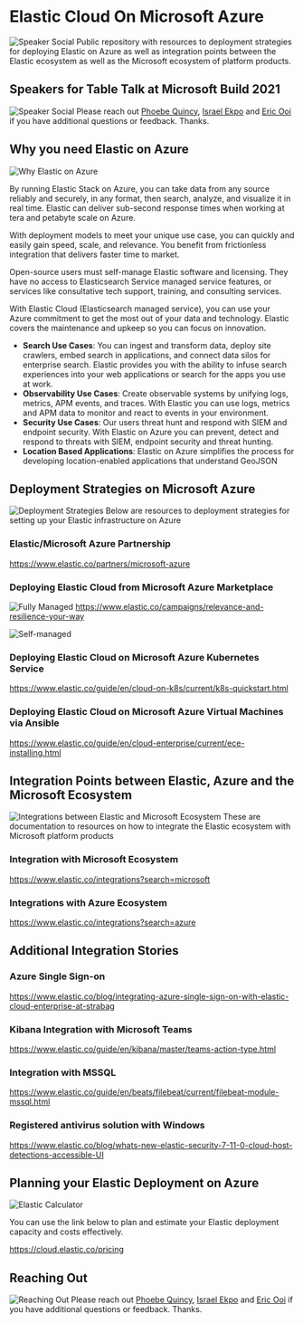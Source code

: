 # Elastic Cloud On Microsoft Azure
![Speaker Social](assets/qr-code.png)
Public repository with resources to deployment strategies for deploying Elastic on Azure as well as integration points between the Elastic ecosystem as well as the Microsoft ecosystem of platform products.

## Speakers for Table Talk at Microsoft Build 2021
![Speaker Social](assets/speaker-social.png)
Please reach out [Phoebe Quincy](https://twitter.com/quincy_phoebe), [Israel Ekpo](https://twitter.com/izzyacademy) and [Eric Ooi](https://twitter.com/ericooi) if you have additional questions or feedback. Thanks.

## Why you need Elastic on Azure
![Why Elastic on Azure](assets/why-you-need-elastic-2.png)

By running Elastic Stack on Azure, you can take data from any source reliably and securely, in any format, then search, analyze, and visualize it in real time. Elastic can deliver sub-second response times when working at tera and petabyte scale on Azure.

With deployment models to meet your unique use case, you can quickly and easily gain speed, scale, and relevance. You benefit from frictionless integration that delivers faster time to market.

Open-source users must self-manage Elastic software and licensing. They have no access to Elasticsearch Service managed service features, or services like consultative tech support, training, and consulting services.

With Elastic Cloud (Elasticsearch managed service), you can use your Azure commitment to get the most out of your data and technology. Elastic covers the maintenance and upkeep so you can focus on innovation.

- **Search Use Cases**: You can ingest and transform data, deploy site crawlers, embed search in applications, and connect data silos for enterprise search.
Elastic provides you with the ability to infuse search experiences into your web applications or search for the apps you use at work.
- **Observability Use Cases**: Create observable systems by unifying logs, metrics, APM events, and traces. With Elastic you can use logs, metrics and APM data to monitor and react to events in your environment.
- **Security Use Cases**: Our users threat hunt and respond with SIEM and endpoint security. With Elastic on Azure you can prevent, detect and respond to threats with SIEM, endpoint security and threat hunting.
- **Location Based Applications**: Elastic on Azure simplifies the process for developing location-enabled applications that understand GeoJSON


## Deployment Strategies on Microsoft Azure
![Deployment Strategies](assets/fully-managed-vs-self.png)
Below are resources to deployment strategies for setting up your Elastic infrastructure on Azure

### Elastic/Microsoft Azure Partnership
https://www.elastic.co/partners/microsoft-azure

### Deploying Elastic Cloud from Microsoft Azure Marketplace
![Fully Managed](assets/fully-managed.png)
https://www.elastic.co/campaigns/relevance-and-resilience-your-way

![Self-managed](assets/self-managed.png)
### Deploying Elastic Cloud on Microsoft Azure Kubernetes Service
https://www.elastic.co/guide/en/cloud-on-k8s/current/k8s-quickstart.html

### Deploying Elastic Cloud on Microsoft Azure Virtual Machines via Ansible
https://www.elastic.co/guide/en/cloud-enterprise/current/ece-installing.html


## Integration Points between Elastic, Azure and the Microsoft Ecosystem
![Integrations between Elastic and Microsoft Ecosystem](assets/integrations.png)
These are documentation to resources on how to integrate the Elastic ecosystem with Microsoft platform products

### Integration with Microsoft Ecosystem
https://www.elastic.co/integrations?search=microsoft

### Integrations with Azure Ecosystem
https://www.elastic.co/integrations?search=azure

## Additional Integration Stories

### Azure Single Sign-on
https://www.elastic.co/blog/integrating-azure-single-sign-on-with-elastic-cloud-enterprise-at-strabag

### Kibana Integration with Microsoft Teams
https://www.elastic.co/guide/en/kibana/master/teams-action-type.html

### Integration with MSSQL
https://www.elastic.co/guide/en/beats/filebeat/current/filebeat-module-mssql.html

### Registered antivirus solution with Windows
https://www.elastic.co/blog/whats-new-elastic-security-7-11-0-cloud-host-detections-accessible-UI


## Planning your Elastic Deployment on Azure
![Elastic Calculator](assets/planning.png)

You can use the link below to plan and estimate your Elastic deployment capacity and costs effectively.

https://cloud.elastic.co/pricing

## Reaching Out
![Reaching Out](assets/reaching-out.png)
Please reach out [Phoebe Quincy](https://twitter.com/quincy_phoebe), [Israel Ekpo](https://twitter.com/izzyacademy) and [Eric Ooi](https://twitter.com/ericooi) if you have additional questions or feedback. Thanks.